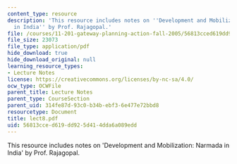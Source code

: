 ```yaml
---
content_type: resource
description: 'This resource includes notes on ''Development and Mobilization: Narmada
  in India'' by Prof. Rajagopal.'
file: /courses/11-201-gateway-planning-action-fall-2005/56813cced619dd925d414dda6a089edd_lect8.pdf
file_size: 23073
file_type: application/pdf
hide_download: true
hide_download_original: null
learning_resource_types:
- Lecture Notes
license: https://creativecommons.org/licenses/by-nc-sa/4.0/
ocw_type: OCWFile
parent_title: Lecture Notes
parent_type: CourseSection
parent_uid: 314fe87d-93c0-b34b-ebf3-6e477e72bbd8
resourcetype: Document
title: lect8.pdf
uid: 56813cce-d619-dd92-5d41-4dda6a089edd
---
```

This resource includes notes on 'Development and Mobilization: Narmada in India' by Prof. Rajagopal.